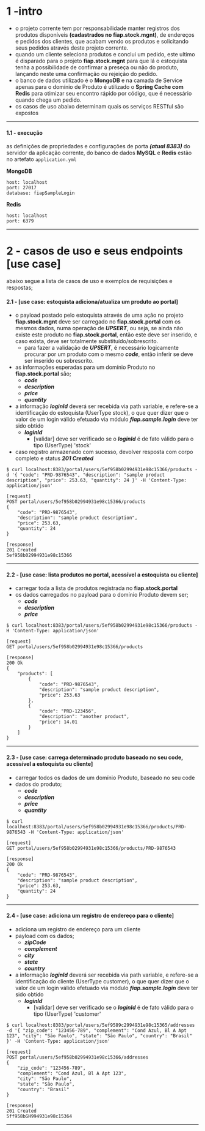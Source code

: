 # 1 -intro

- o projeto corrente tem por responsabilidade manter registros dos produtos disponíveis **(cadastrados no fiap.stock.mgnt)**, de endereços e pedidos dos clientes, que acabam vendo os produtos e solicitando seus pedidos através deste projeto corrente.
- quando um cliente seleciona produtos e conclui um pedido, este ultimo é disparado para o projeto **fiap.stock.mgnt** para que lá o estoquista tenha a possibilidade de confirmar a preseça ou não do produto, lançando neste uma confirmação ou rejeição do pedido.
- o banco de dados utilizado é o **MongoDB** e na camada de Service apenas para o domínio de Produto é utilizado o **Spring Cache com Redis** para otimizar seu encontro rápido por código, que é necessário quando chega um pedido.
- os casos de uso abaixo determinam quais os serviços RESTful são expostos

---

#### 1.1 - execução

as definições de propriedades e configurações de porta ***(atual 8383)*** do servidor da aplicação corrente, do banco de dados **MySQL** e **Redis** estão no artefato ```application.yml```

**MongoDB**

    host: localhost
    port: 27017
    database: fiapSampleLogin

**Redis**

    host: localhost
    port: 6379

---

# 2 - casos de uso e seus endpoints [use case]

abaixo segue a lista de casos de uso e exemplos de requisições e respostas;  

#### 2.1 - [use case: estoquista adiciona/atualiza um produto ao portal]
- o payload postado pelo estoquista através de uma ação no projeto **fiap.stock.mgnt** deve ser carregado no **fiap.stock.portal** com os mesmos dados, numa operação de ***UPSERT***, ou seja, se ainda não existe este produto no **fiap.stock.portal**, então este deve ser inserido, e caso exista, deve ser totalmente substituído/sobrescrito.
    - para fazer a validação de ***UPSERT***, é necessário logicamente procurar por um produto com o mesmo ***code***, então inferir se deve ser inserido ou sobrescrito.
- as informações esperadas para um domínio Produto no **fiap.stock.portal** são;
    - ***code***
    - ***description***
    - ***price***
    - ***quantity***
- a informação ***loginId*** deverá ser recebida via path variable, e refere-se a identificação do estoquista (UserType stock), o que quer dizer que o valor de um login válido efetuado via módulo ***fiap.sample.login*** deve ter sido obtido
    - ***loginId***
        - [validar] deve ser verificado se o ***loginId*** é de fato válido para o tipo (UserType) 'stock'
- caso registro armazenado com sucesso, devolver resposta com corpo completo e status ***201 Created***

```$ curl localhost:8383/portal/users/5ef958b02994931e98c15366/products -d '{ "code": "PRD-9876543", "description": "sample product description", "price": 253.63, "quantity": 24 }' -H 'Content-Type: application/json' ```

```
[request]
POST portal/users/5ef958b02994931e98c15366/products
{
    "code": "PRD-9876543",
    "description": "sample product description",
    "price": 253.63,
    "quantity": 24
}

[response]
201 Created
5ef958b02994931e98c15366
```

---

#### 2.2 - [use case: lista produtos no portal, acessível a estoquista ou cliente]
- carregar toda a lista de produtos registrada no **fiap.stock.portal**
- os dados carregados no payload para o domínio Produto devem ser;
    - ***code***
    - ***description***
    - ***price***

```$ curl localhost:8383/portal/users/5ef958b02994931e98c15366/products -H 'Content-Type: application/json' ```

```
[request]
GET portal/users/5ef958b02994931e98c15366/products

[response]
200 Ok
{
    "products": [
        {
            "code": "PRD-9876543",
            "description": "sample product description",
            "price": 253.63
        },
        {
            "code": "PRD-123456",
            "description": "another product",
            "price": 14.01
        }
    ]
}
```

---

#### 2.3 - [use case: carrega determinado produto baseado no seu code, acessível a estoquista ou cliente]
- carregar todos os dados de um domínio Produto, baseado no seu code
- dados do produto;
    - ***code***
    - ***description***
    - ***price***
    - ***quantity***
    
```$ curl localhost:8383/portal/users/5ef958b02994931e98c15366/products/PRD-9876543 -H 'Content-Type: application/json' ```

```
[request]
GET portal/users/5ef958b02994931e98c15366/products/PRD-9876543

[response]
200 Ok
{
    "code": "PRD-9876543",
    "description": "sample product description",
    "price": 253.63,
    "quantity": 24
}
```

---

#### 2.4 - [use case: adiciona um registro de endereço para o cliente]
- adiciona um registro de endereço para um cliente
- payload com os dados;
    - ***zipCode***
    - ***complement***
    - ***city***
    - ***state***
    - ***country***
- a informação ***loginId*** deverá ser recebida via path variable, e refere-se a identificação do cliente (UserType customer), o que quer dizer que o valor de um login válido efetuado via módulo ***fiap.sample.login*** deve ter sido obtido
    - ***loginId***
        - [validar] deve ser verificado se o ***loginId*** é de fato válido para o tipo (UserType) 'customer'
        
```$ curl localhost:8383/portal/users/5ef9589c2994931e98c15365/addresses -d '{ "zip_code": "123456-789", "complement": "Cond Azul, Bl A Apt 123", "city": "São Paulo", "state": "São Paulo", "country": "Brasil" }' -H 'Content-Type: application/json' ```

```
[request]
POST portal/users/5ef958b02994931e98c15366/addresses
{
    "zip_code": "123456-789",
    "complement": "Cond Azul, Bl A Apt 123",
    "city": "São Paulo",
    "state": "São Paulo",
    "country": "Brasil"
}

[response]
201 Created
5ff958bGH994931e98c15364
```

---
